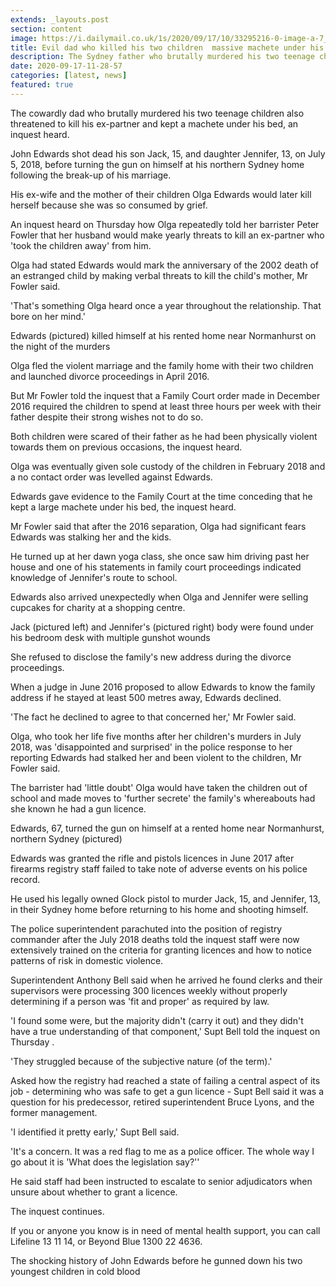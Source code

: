 ```yaml
---
extends: _layouts.post
section: content
image: https://i.dailymail.co.uk/1s/2020/09/17/10/33295216-0-image-a-7_1600336489172.jpg 
title: Evil dad who killed his two children  massive machete under his bed 
description: The Sydney father who brutally murdered his two teenage children also threatened to kill his ex-partner and kept a machete under his bed, an inquest heard. 
date: 2020-09-17-11-28-57 
categories: [latest, news] 
featured: true 
--- 
```

The cowardly dad who brutally murdered his two teenage children also threatened to kill his ex-partner and kept a machete under his bed, an inquest heard.

John Edwards shot dead his son Jack, 15, and daughter Jennifer, 13, on July 5, 2018, before turning the gun on himself at his northern Sydney home following the break-up of his marriage. 

His ex-wife and the mother of their children Olga Edwards would later kill herself because she was so consumed by grief. 

An inquest heard on Thursday how Olga repeatedly told her barrister Peter Fowler that her husband would make yearly threats to kill an ex-partner who 'took the children away' from him.

Olga had stated Edwards would mark the anniversary of the 2002 death of an estranged child by making verbal threats to kill the child's mother, Mr Fowler said.

'That's something Olga heard once a year throughout the relationship. That bore on her mind.' 

Edwards (pictured) killed himself at his rented home near Normanhurst on the night of the murders

Olga fled the violent marriage and the family home with their two children and launched divorce proceedings in April 2016. 

But Mr Fowler told the inquest that a Family Court order made in December 2016 required the children to spend at least three hours per week with their father despite their strong wishes not to do so.

Both children were scared of their father as he had been physically violent towards them on previous occasions, the inquest heard.

Olga was eventually given sole custody of the children in February 2018 and a no contact order was levelled against Edwards.  

Edwards gave evidence to the Family Court at the time conceding that he kept a large machete under his bed, the inquest heard. 

Mr Fowler said that after the 2016 separation, Olga had significant fears Edwards was stalking her and the kids.

He turned up at her dawn yoga class, she once saw him driving past her house and one of his statements in family court proceedings indicated knowledge of Jennifer's route to school.

Edwards also arrived unexpectedly when Olga and Jennifer were selling cupcakes for charity at a shopping centre.

Jack (pictured left) and Jennifer's (pictured right) body were found under his bedroom desk with multiple gunshot wounds

She refused to disclose the family's new address during the divorce proceedings.

When a judge in June 2016 proposed to allow Edwards to know the family address if he stayed at least 500 metres away, Edwards declined.

'The fact he declined to agree to that concerned her,' Mr Fowler said.

Olga, who took her life five months after her children's murders in July 2018, was 'disappointed and surprised' in the police response to her reporting Edwards had stalked her and been violent to the children, Mr Fowler said.

The barrister had 'little doubt' Olga would have taken the children out of school and made moves to 'further secrete' the family's whereabouts had she known he had a gun licence.

Edwards, 67, turned the gun on himself at a rented home near Normanhurst, northern Sydney (pictured) 

Edwards was granted the rifle and pistols licences in June 2017 after firearms registry staff failed to take note of adverse events on his police record.

He used his legally owned Glock pistol to murder Jack, 15, and Jennifer, 13, in their Sydney home before returning to his home and shooting himself.

The police superintendent parachuted into the position of registry commander after the July 2018 deaths told the inquest staff were now extensively trained on the criteria for granting licences and how to notice patterns of risk in domestic violence.

Superintendent Anthony Bell said when he arrived he found clerks and their supervisors were processing 300 licences weekly without properly determining if a person was 'fit and proper' as required by law.

'I found some were, but the majority didn't (carry it out) and they didn't have a true understanding of that component,' Supt Bell told the inquest on Thursday .

'They struggled because of the subjective nature (of the term).'

Asked how the registry had reached a state of failing a central aspect of its job - determining who was safe to get a gun licence - Supt Bell said it was a question for his predecessor, retired superintendent Bruce Lyons, and the former management.

'I identified it pretty early,' Supt Bell said.

'It's a concern. It was a red flag to me as a police officer. The whole way I go about it is 'What does the legislation say?''

He said staff had been instructed to escalate to senior adjudicators when unsure about whether to grant a licence.   

The inquest continues. 

If you or anyone you know is in need of mental health support, you can call Lifeline 13 11 14, or Beyond Blue 1300 22 4636. 

The shocking history of John Edwards before he gunned down his two youngest children in cold blood 

